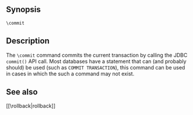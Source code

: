 ## Synopsis

`\commit`

## Description

The `\commit` command commits the current transaction by calling the JDBC `commit()`
API call.  Most databases have a statement that can (and probably should) be used
(such as `COMMIT TRANSACTION`), this command can be used in cases in which the such
a command may not exist.

## See also

[[\rollback|rollback]]